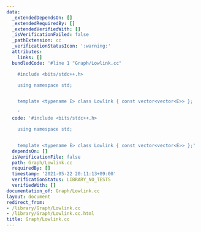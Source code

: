 ```yaml
---
data:
  _extendedDependsOn: []
  _extendedRequiredBy: []
  _extendedVerifiedWith: []
  _isVerificationFailed: false
  _pathExtension: cc
  _verificationStatusIcon: ':warning:'
  attributes:
    links: []
  bundledCode: '#line 1 "Graph/Lowlink.cc"

    #include <bits/stdc++.h>

    using namespace std;


    template <typename E> class Lowlink { const vector<vector<E>> };

    '
  code: '#include <bits/stdc++.h>

    using namespace std;


    template <typename E> class Lowlink { const vector<vector<E>> };'
  dependsOn: []
  isVerificationFile: false
  path: Graph/Lowlink.cc
  requiredBy: []
  timestamp: '2021-05-22 20:11:13+09:00'
  verificationStatus: LIBRARY_NO_TESTS
  verifiedWith: []
documentation_of: Graph/Lowlink.cc
layout: document
redirect_from:
- /library/Graph/Lowlink.cc
- /library/Graph/Lowlink.cc.html
title: Graph/Lowlink.cc
---
```

